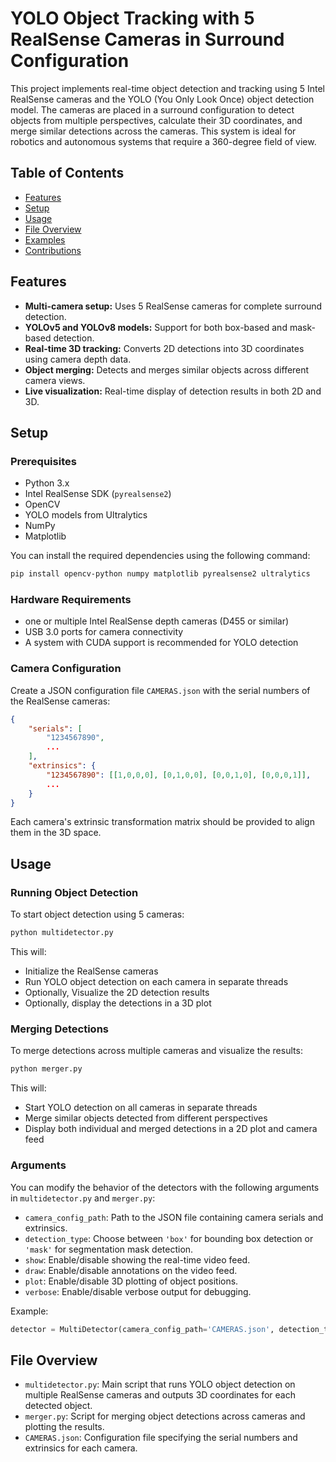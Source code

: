 # YOLO Object Tracking with 5 RealSense Cameras in Surround Configuration

This project implements real-time object detection and tracking using 5 Intel RealSense cameras and the YOLO (You Only Look Once) object detection model. The cameras are placed in a surround configuration to detect objects from multiple perspectives, calculate their 3D coordinates, and merge similar detections across the cameras. This system is ideal for robotics and autonomous systems that require a 360-degree field of view.

## Table of Contents
- [Features](#features)
- [Setup](#setup)
- [Usage](#usage)
- [File Overview](#file-overview)
- [Examples](#examples)
- [Contributions](#contributions)

## Features
- **Multi-camera setup:** Uses 5 RealSense cameras for complete surround detection.
- **YOLOv5 and YOLOv8 models:** Support for both box-based and mask-based detection.
- **Real-time 3D tracking:** Converts 2D detections into 3D coordinates using camera depth data.
- **Object merging:** Detects and merges similar objects across different camera views.
- **Live visualization:** Real-time display of detection results in both 2D and 3D.
  
## Setup
### Prerequisites
- Python 3.x
- Intel RealSense SDK (`pyrealsense2`)
- OpenCV
- YOLO models from Ultralytics
- NumPy
- Matplotlib

You can install the required dependencies using the following command:
```bash
pip install opencv-python numpy matplotlib pyrealsense2 ultralytics
```

### Hardware Requirements
- one or multiple Intel RealSense depth cameras (D455 or similar)
- USB 3.0 ports for camera connectivity
- A system with CUDA support is recommended for YOLO detection

### Camera Configuration
Create a JSON configuration file `CAMERAS.json` with the serial numbers of the RealSense cameras:

```json
{
    "serials": [
        "1234567890",
        ...
    ],
    "extrinsics": {
        "1234567890": [[1,0,0,0], [0,1,0,0], [0,0,1,0], [0,0,0,1]],
        ...
    }
}
```

Each camera's extrinsic transformation matrix should be provided to align them in the 3D space.

## Usage
### Running Object Detection
To start object detection using 5 cameras:

```bash
python multidetector.py
```

This will:
- Initialize the RealSense cameras
- Run YOLO object detection on each camera in separate threads
- Optionally, Visualize the 2D detection results
- Optionally, display the detections in a 3D plot

### Merging Detections
To merge detections across multiple cameras and visualize the results:

```bash
python merger.py
```

This will:
- Start YOLO detection on all cameras in separate threads
- Merge similar objects detected from different perspectives
- Display both individual and merged detections in a 2D plot and camera feed

### Arguments
You can modify the behavior of the detectors with the following arguments in `multidetector.py` and `merger.py`:
- `camera_config_path`: Path to the JSON file containing camera serials and extrinsics.
- `detection_type`: Choose between `'box'` for bounding box detection or `'mask'` for segmentation mask detection.
- `show`: Enable/disable showing the real-time video feed.
- `draw`: Enable/disable annotations on the video feed.
- `plot`: Enable/disable 3D plotting of object positions.
- `verbose`: Enable/disable verbose output for debugging.

Example:
```python
detector = MultiDetector(camera_config_path='CAMERAS.json', detection_type='box', show=True, draw=True, plot=False)
```

## File Overview
- `multidetector.py`: Main script that runs YOLO object detection on multiple RealSense cameras and outputs 3D coordinates for each detected object.
- `merger.py`: Script for merging object detections across cameras and plotting the results.
- `CAMERAS.json`: Configuration file specifying the serial numbers and extrinsics for each camera.

